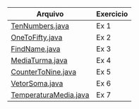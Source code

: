 | Arquivo                                                    | Exercicio |
| ---------------------------------------------------------- | --------- |
| <a href="./TenNumbers.java">TenNumbers.java</a>            | Ex 1      |
| <a href="./OneToFifty.java">OneToFifty.java</a>            | Ex 2      |
| <a href="./FindName.java">FindName.java</a>                | Ex 3      |
| <a href="./MediaTurma.java">MediaTurma.java</a>            | Ex 4      |
| <a href="./CounterToNine.java">CounterToNine.java</a>      | Ex 5      |
| <a href="./VetorSoma.java">VetorSoma.java</a>              | Ex 6      |
| <a href="./TemperaturaMedia.java">TemperaturaMedia.java</a>| Ex 7      |
